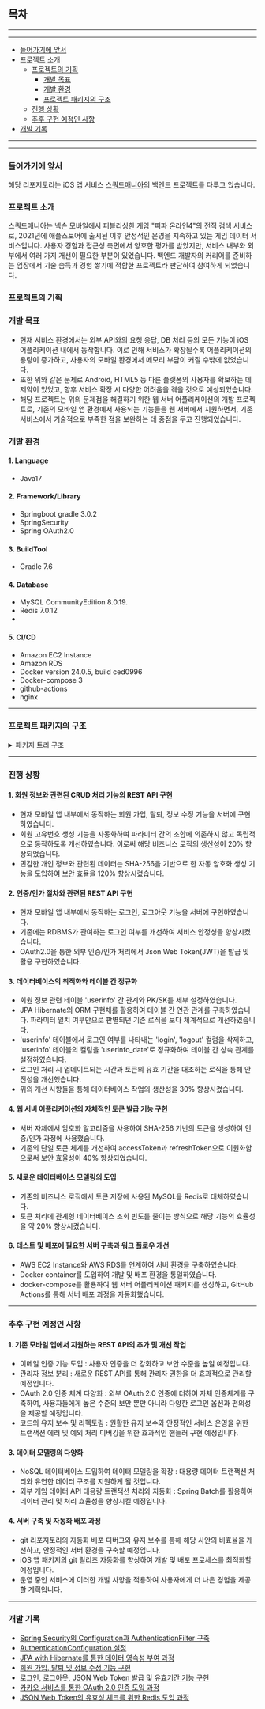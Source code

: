 
## 목차
---
---
- [들어가기에 앞서](#들어가기에-앞서)
- [프로젝트 소개](#프로젝트-소개)
  - [프로젝트의 기획](#프로젝트의-기획)
    - [개발 목표](#개발-목표)
    - [개발 환경](#개발-환경)
    - [프로젝트 패키지의 구조](#프로젝트-패키지의-구조)
  - [진행 상황](#진행-상황)
  - [추후 구현 예정인 사항](#추후-구현-예정인-사항)
 - [개발 기록](#개발-기록)
---
---

### 들어가기에 앞서
해당 리포지토리는 iOS 앱 서비스 <a href="http://squadmania.github.io">스쿼드매니아</a>의 백엔드 프로젝트를 다루고 있습니다.

### 프로젝트 소개
스쿼드매니아는 넥슨 모바일에서 퍼블리싱한 게임 "피파 온라인4"의 전적 검색 서비스로, 2021년에 애플스토어에 출시된 이후 안정적인 운영을 지속하고 있는 게임 데이터 서비스입니다. 사용자 경험과 접근성 측면에서 양호한 평가를 받았지만, 서비스 내부와 외부에서 여러 가지 개선이 필요한 부분이 있었습니다. 백엔드 개발자의 커리어를 준비하는 입장에서 기술 습득과 경험 쌓기에 적합한 프로젝트라 판단하여 참여하게 되었습니다.

### 프로젝트의 기획

### 개발 목표
 - 현재 서비스 환경에서는 외부 API와의 요청 응답, DB 처리 등의 모든 기능이 iOS 어플리케이션 내에서 동작합니다. 이로 인해 서비스가 확장될수록 어플리케이션의 용량이 증가하고, 사용자의 모바일 환경에서 메모리 부담이 커질 수밖에 없었습니다.
 - 또한 위와 같은 문제로 Android, HTML5 등 다른 플랫폼의 사용자를 확보하는 데 제약이 있었고, 향후 서비스 확장 시 다양한 어려움을 겪을 것으로 예상되었습니다.
 - 해당 프로젝트는 위의 문제점을 해결하기 위한 웹 서버 어플리케이션의 개발 프로젝트로, 기존의 모바일 앱 환경에서 사용되는 기능들을 웹 서버에서 지원하면서, 기존 서비스에서 기술적으로 부족한 점을 보완하는 데 중점을 두고 진행되었습니다.

### 개발 환경

#### 1. Language
  - Java17

#### 2. Framework/Library
  - Springboot gradle 3.0.2
  - SpringSecurity
  - Spring OAuth2.0

#### 3. BuildTool
  - Gradle 7.6

#### 4. Database
  - MySQL CommunityEdition 8.0.19.
  - Redis 7.0.12
  - 
#### 5. CI/CD
  - Amazon EC2 Instance
  - Amazon RDS
  - Docker version 24.0.5, build ced0996
  - Docker-compose 3
  - github-actions
  - nginx

---

### 프로젝트 패키지의 구조
<details>
  <summary>패키지 트리 구조</summary>
  <div markdown="1">

    
    squadmania_auth
    └─ src
       ├─ main
       │  ├─ java
       │  │  └─ com
       │  │     └─ likeurator
       │  │        └─ squadmania_auth
       │  │           ├─ auth
       │  │           │  ├─ AuthenticationController.java
       │  │           │  ├─ AuthenticationService.java
       │  │           │  ├─ AuthorizationController.java
       │  │           │  ├─ AuthorizationService.java
       │  │           │  └─ model
       │  │           │     ├─ AuthenticationRequest.java
       │  │           │     ├─ AuthenticationResponse.java
       │  │           │     ├─ RegisterRequest.java
       │  │           │     └─ RestRequest.java
       │  │           ├─ config
       │  │           │  ├─ ApplicationConfig.java
       │  │           │  ├─ filter
       │  │           │  │  ├─ CustomAccessDeniedHandler.java
       │  │           │  │  ├─ CustomAuthenticationEntryPoint.java
       │  │           │  │  ├─ JwtAuthentificationFilter.java
       │  │           │  │  └─ JwtExceptionFilter.java
       │  │           │  ├─ JwtService.java
       │  │           │  ├─ LogoutService.java
       │  │           │  └─ SecurityConfiguration.java
       │  │           ├─ demo
       │  │           │  └─ DemoController.java
       │  │           ├─ domain
       │  │           │  └─ user
       │  │           │     ├─ model
       │  │           │     │  ├─ Userinfo.java
       │  │           │     │  ├─ UserinfoDate.java
       │  │           │     │  ├─ UserInfoId.java
       │  │           │     │  ├─ UserUpdateRequest.java
       │  │           │     │  └─ UserUpdateResponse.java
       │  │           │     ├─ Role.java
       │  │           │     ├─ UserController.java
       │  │           │     ├─ UserRepository.java
       │  │           │     └─ UserService.java
       │  │           ├─ ServletInitializer.java
       │  │           ├─ SquadmaniaAuthApplication.java
       │  │           └─ token
       │  │              ├─ AccessToken.java
       │  │              ├─ RefreshToken.java
       │  │              ├─ RefreshTokenRepository.java
       │  │              ├─ TokenRepository.java
       │  │              └─ TokenType.java
       │  └─ resources
       │     ├─ application.yml
       │     ├─ static
       │     └─ templates
       └─ test
          └─ java
             └─ com
                └─ likeurator
                   └─ squadmania_auth
                      ├─ RegisterTest.java
                      └─ SquadmaniaAuthApplicationTests.java

  </div>
</details>

---

### 진행 상황  
#### 1. 회원 정보와 관련된 CRUD 처리 기능의 REST API 구현
- 현재 모바일 앱 내부에서 동작하는 회원 가입, 탈퇴, 정보 수정 기능을 서버에 구현하였습니다.
- 회원 고유번호 생성 기능을 자동화하여 파라미터 간의 조합에 의존하지 않고 독립적으로 동작하도록 개선하였습니다. 이로써 해당 비즈니스 로직의 생산성이 20% 향상되었습니다.
- 민감한 개인 정보와 관련된 데이터는 SHA-256을 기반으로 한 자동 암호화 생성 기능을 도입하여 보안 효율을 120% 향상시켰습니다.

#### 2. 인증/인가 절차와 관련된 REST API 구현
- 현재 모바일 앱 내부에서 동작하는 로그인, 로그아웃 기능을 서버에 구현하였습니다.
- 기존에는 RDBMS가 관여하는 로그인 여부를 개선하여 서비스 안정성을 향상시켰습니다.
- OAuth2.0을 통한 외부 인증/인가 처리에서 Json Web Token(JWT)을 발급 및 활용 구현하였습니다.

#### 3. 데이터베이스의 최적화와 테이블 간 정규화
- 회원 정보 관련 테이블 'userinfo' 간 관계와 PK/SK를 세부 설정하였습니다.
- JPA Hibernate의 ORM 구현체를 활용하여 테이블 간 연관 관계를 구축하였습니다. 파라미터 일치 여부만으로 판별되던 기존 로직을 보다 체계적으로 개선하였습니다.
- 'userinfo' 테이블에서 로그인 여부를 나타내는 'login', 'logout' 컬럼을 삭제하고, 'userinfo' 테이블의 컬럼을 'userinfo_date'로 정규화하여 테이블 간 상속 관계를 설정하였습니다.
- 로그인 처리 시 업데이트되는 시간과 토큰의 유효 기간을 대조하는 로직을 통해 안전성을 개선했습니다.
- 위의 개선 사항들을 통해 데이터베이스 작업의 생산성을 30% 향상시켰습니다.

#### 4. 웹 서버 어플리케이션의 자체적인 토큰 발급 기능 구현
- 서버 자체에서 암호화 알고리즘을 사용하여 SHA-256 기반의 토큰을 생성하여 인증/인가 과정에 사용했습니다.
- 기존의 단일 토큰 체계를 개선하여 accessToken과 refreshToken으로 이원화함으로써 보안 효율성이 40% 향상되었습니다.

#### 5. 새로운 데이터베이스 모델링의 도입
- 기존의 비즈니스 로직에서 토큰 저장에 사용된 MySQL을 Redis로 대체하였습니다.
- 토큰 처리에 관계형 데이터베이스 조회 빈도를 줄이는 방식으로 해당 기능의 효율성을 약 20% 향상시켰습니다.

#### 6. 테스트 및 배포에 필요한 서버 구축과 워크 플로우 개선
- AWS EC2 Instance와 AWS RDS를 연계하여 서버 환경을 구축하였습니다.
- Docker container를 도입하여 개발 및 배포 환경을 통일하였습니다.
- docker-compose를 활용하여 웹 서버 어플리케이션 패키지를 생성하고, GitHub Actions를 통해 서버 배포 과정을 자동화했습니다.

---
### 추후 구현 예정인 사항
#### 1. 기존 모바일 앱에서 지원하는 REST API의 추가 및 개선 작업
 - 이메일 인증 기능 도입 : 사용자 인증을 더 강화하고 보안 수준을 높일 예정입니다.
 - 관리자 정보 분리 : 새로운 REST API를 통해 관리자 권한을 더 효과적으로 관리할 예정입니다.
 - OAuth 2.0 인증 체계 다양화 : 외부 OAuth 2.0 인증에 더하여 자체 인증체계를 구축하여, 사용자들에게 높은 수준의 보안 뿐만 아니라 다양한 로그인 옵션과 편의성을 제공할 예정입니다.
 - 코드의 유지 보수 및 리펙토링 : 원활한 유지 보수와 안정적인 서비스 운영을 위한 트랜잭션 에러 및 예외 처리 디버깅을 위한 효과적인 핸들러 구현 예정입니다.

#### 3. 데이터 모델링의 다양화
 - NoSQL 데이터베이스 도입하여 데이터 모델링을 확장 : 대용량 데이터 트랜잭션 처리와 유연한 데이터 구조를 지원하게 될 것입니다.
 - 외부 게임 데이터 API 대용량 트랜잭션 처리와 자동화 : Spring Batch를 활용하여 데이터 관리 및 처리 효율성을 향상시킬 예정입니다.

#### 4. 서버 구축 및 자동화 배포 과정
 - git 리포지토리의 자동화 배포 디버그와 유지 보수를 통해 해당 사안의 비효율을 개선하고, 안정적인 서버 환경을 구축할 예정입니다.
 - iOS 앱 패키지의 git 릴리즈 자동화를 향상하여 개발 및 배포 프로세스를 최적화할 예정입니다.
 - 운영 중인 서비스에 이러한 개발 사항을 적용하여 사용자에게 더 나은 경험을 제공할 계획입니다.
----

### 개발 기록
- [Spring Security의 Configuration과 AuthenticationFilter 구축](https://velog.io/@letelumiere/squadmania-dev-2)
- [AuthenticationConfiguration 설정](https://velog.io/@letelumiere/squadmania-dev-3)
- [JPA with Hibernate를 통한 데이터 영속성 부여 과정](https://velog.io/@letelumiere/squadmania-dev-4)
- [회원 가입, 탈퇴 및 정보 수정 기능 구현](https://velog.io/@letelumiere/squadmania-dev-5)
- [로그인, 로그아웃, JSON Web Token 발급 및 유효기간 기능 구현](https://velog.io/@letelumiere/squadmania-dev-6)
- [카카오 서비스를 통한 OAuth 2.0 인증 도입 과정](https://velog.io/@letelumiere/squadmania-dev-7)
- [JSON Web Token의 유효성 체크를 위한 Redis 도입 과정](https://velog.io/@letelumiere/squadmania-dev-8)
